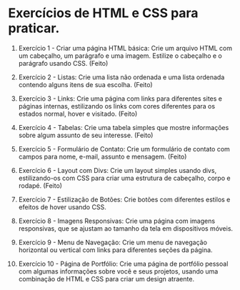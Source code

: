 # Exercícios de HTML e CSS para praticar.

1. Exercício 1 - Criar uma página HTML básica:
Crie um arquivo HTML com um cabeçalho, um parágrafo e uma imagem. Estilize o cabeçalho e o parágrafo usando CSS. (Feito)

2. Exercício 2 - Listas:
Crie uma lista não ordenada e uma lista ordenada contendo alguns itens de sua escolha. (Feito)

3. Exercício 3 - Links:
Crie uma página com links para diferentes sites e páginas internas, estilizando os links com cores diferentes para os estados normal, hover e visitado. (Feito)

4. Exercício 4 - Tabelas:
Crie uma tabela simples que mostre informações sobre algum assunto de seu interesse. (Feito)

5. Exercício 5 - Formulário de Contato:
Crie um formulário de contato com campos para nome, e-mail, assunto e mensagem. (Feito)

6. Exercício 6 - Layout com Divs:
Crie um layout simples usando divs, estilizando-os com CSS para criar uma estrutura de cabeçalho, corpo e rodapé. (Feito)

7. Exercício 7 - Estilização de Botões:
Crie botões com diferentes estilos e efeitos de hover usando CSS.

8. Exercício 8 - Imagens Responsivas:
Crie uma página com imagens responsivas, que se ajustam ao tamanho da tela em dispositivos móveis.

9. Exercício 9 - Menu de Navegação:
Crie um menu de navegação horizontal ou vertical com links para diferentes seções da página.

10. Exercício 10 - Página de Portfólio:
Crie uma página de portfólio pessoal com algumas informações sobre você e seus projetos, usando uma combinação de HTML e CSS para criar um design atraente.